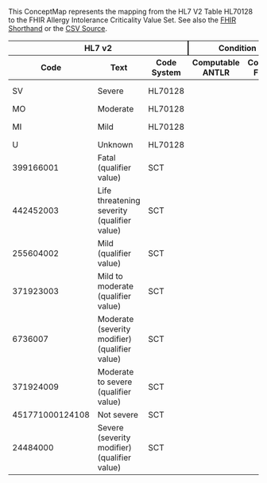 
This ConceptMap represents the mapping from the HL7 V2 Table HL70128 to the FHIR Allergy Intolerance Criticality Value Set. See also the <a href='https://github.com/HL7/v2-to-fhir/blob/master/tank/Table HL70128 to Allergy Intolerance Criticality.fsh'>FHIR Shorthand</a> or the <a href='https://github.com/HL7/v2-to-fhir/blob/master/mappings/codesystems/HL7 Concept Map_ AllergySeverity[AllergyIntolerance.criticality] - Sheet1.csv'>CSV Source</a>.
<table class='grid'><thead>
<tr><th colspan='3' style='border-right: 2px solid black;'>HL7 v2</th><th colspan='3' style='border-right: 2px solid black;'>Condition (IF True, args)</th><th colspan='4'>HL7 FHIR</th><th rowspan='2'>Comments</th></tr>
<tr><th>Code</th><th>Text</th><th>Code System</th><th>Computable ANTLR</th><th>Computable FHIRPath</th><th>Narrative</th><th>Code</th><th>Proposed Extension</th><th>Display</th><th>Code System</th></tr></thead>
<tbody>
<tr><td>SV</td><td>Severe</td><td style='border-right: 2px'>HL70128</td><td style='border-right: 2px'></td><td style='border-right: 2px'></td><td style='border-right: 2px'></td><td>high</td><td style='border-right: 2px'></td><td>High Risk</td><td><a href='https://hl7.org/fhir/R4/codesystem-allergy-intolerance-criticality.html'>http://hl7.org/fhir/allergy-intolerance-criticality</a></td><td style='border-right: 2px'></td></tr>
<tr><td>MO</td><td>Moderate</td><td style='border-right: 2px'>HL70128</td><td style='border-right: 2px'></td><td style='border-right: 2px'></td><td style='border-right: 2px'></td><td style='border-right: 2px'></td><td style='border-right: 2px'></td><td style='border-right: 2px'></td><td style='border-right: 2px'></td><td style='border-right: 2px'></td></tr>
<tr><td>MI</td><td>Mild</td><td style='border-right: 2px'>HL70128</td><td style='border-right: 2px'></td><td style='border-right: 2px'></td><td style='border-right: 2px'></td><td>low</td><td style='border-right: 2px'></td><td>Low Risk</td><td><a href='https://hl7.org/fhir/R4/codesystem-allergy-intolerance-criticality.html'>http://hl7.org/fhir/allergy-intolerance-criticality</a></td><td style='border-right: 2px'></td></tr>
<tr><td>U</td><td>Unknown</td><td style='border-right: 2px'>HL70128</td><td style='border-right: 2px'></td><td style='border-right: 2px'></td><td style='border-right: 2px'></td><td style='border-right: 2px'></td><td style='border-right: 2px'></td><td style='border-right: 2px'></td><td style='border-right: 2px'></td><td style='border-right: 2px'></td></tr>
<tr><td>399166001</td><td>Fatal (qualifier value)</td><td style='border-right: 2px'>SCT</td><td style='border-right: 2px'></td><td style='border-right: 2px'></td><td style='border-right: 2px'></td><td>high</td><td style='border-right: 2px'></td><td>High Risk</td><td><a href='https://hl7.org/fhir/R4/codesystem-allergy-intolerance-criticality.html'>http://hl7.org/fhir/allergy-intolerance-criticality</a></td><td style='border-right: 2px'></td></tr>
<tr><td>442452003</td><td>Life threatening severity (qualifier value)</td><td style='border-right: 2px'>SCT</td><td style='border-right: 2px'></td><td style='border-right: 2px'></td><td style='border-right: 2px'></td><td>high</td><td style='border-right: 2px'></td><td>High Risk</td><td><a href='https://hl7.org/fhir/R4/codesystem-allergy-intolerance-criticality.html'>http://hl7.org/fhir/allergy-intolerance-criticality</a></td><td style='border-right: 2px'></td></tr>
<tr><td>255604002</td><td>Mild (qualifier value)</td><td style='border-right: 2px'>SCT</td><td style='border-right: 2px'></td><td style='border-right: 2px'></td><td style='border-right: 2px'></td><td>low</td><td style='border-right: 2px'></td><td>Low Risk</td><td><a href='https://hl7.org/fhir/R4/codesystem-allergy-intolerance-criticality.html'>http://hl7.org/fhir/allergy-intolerance-criticality</a></td><td style='border-right: 2px'></td></tr>
<tr><td>371923003</td><td>Mild to moderate (qualifier value)</td><td style='border-right: 2px'>SCT</td><td style='border-right: 2px'></td><td style='border-right: 2px'></td><td style='border-right: 2px'></td><td>low</td><td style='border-right: 2px'></td><td>Low Risk</td><td><a href='https://hl7.org/fhir/R4/codesystem-allergy-intolerance-criticality.html'>http://hl7.org/fhir/allergy-intolerance-criticality</a></td><td style='border-right: 2px'></td></tr>
<tr><td>6736007</td><td>Moderate (severity modifier) (qualifier value)</td><td style='border-right: 2px'>SCT</td><td style='border-right: 2px'></td><td style='border-right: 2px'></td><td style='border-right: 2px'></td><td style='border-right: 2px'></td><td style='border-right: 2px'></td><td style='border-right: 2px'></td><td style='border-right: 2px'></td><td style='border-right: 2px'></td></tr>
<tr><td>371924009</td><td>Moderate to severe (qualifier value)</td><td style='border-right: 2px'>SCT</td><td style='border-right: 2px'></td><td style='border-right: 2px'></td><td style='border-right: 2px'></td><td>high</td><td style='border-right: 2px'></td><td>High Risk</td><td><a href='https://hl7.org/fhir/R4/codesystem-allergy-intolerance-criticality.html'>http://hl7.org/fhir/allergy-intolerance-criticality</a></td><td style='border-right: 2px'></td></tr>
<tr><td>451771000124108</td><td>Not severe</td><td style='border-right: 2px'>SCT</td><td style='border-right: 2px'></td><td style='border-right: 2px'></td><td style='border-right: 2px'></td><td style='border-right: 2px'></td><td style='border-right: 2px'></td><td style='border-right: 2px'></td><td style='border-right: 2px'></td><td style='border-right: 2px'></td></tr>
<tr><td>24484000</td><td>Severe (severity modifier) (qualifier value)</td><td style='border-right: 2px'>SCT</td><td style='border-right: 2px'></td><td style='border-right: 2px'></td><td style='border-right: 2px'></td><td>high</td><td style='border-right: 2px'></td><td>High Risk</td><td><a href='https://hl7.org/fhir/R4/codesystem-allergy-intolerance-criticality.html'>http://hl7.org/fhir/allergy-intolerance-criticality</a></td><td style='border-right: 2px'></td></tr>
</tbody></table>
